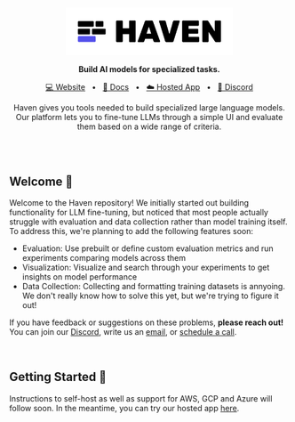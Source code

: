 <br>

<p align="center">
  <a href="https://haven.run"><img src="https://raw.githubusercontent.com/havenhq/haven/dev/logo.png" width="300"/></a>
</p>

<p align="center">
    <b>Build AI models for specialized tasks.
</b>
</p>

<div align="center">

[💻 Website](https://docs.haven.run/)
<span>&nbsp;&nbsp;•&nbsp;&nbsp;</span>
[📄 Docs](https://docs.haven.run/)
<span>&nbsp;&nbsp;•&nbsp;&nbsp;</span>
[☁️ Hosted App](https://app.haven.run/models)
<span>&nbsp;&nbsp;•&nbsp;&nbsp;</span>
[💬 Discord](https://discord.gg/JDjbfp6q2G)
<br>

<p align="center">
    Haven gives you tools needed to build specialized large language models. <br>Our platform lets you to fine-tune LLMs through a simple UI and evaluate them based on a wide range of criteria.
	
</p>
<br>

</div>

<br>

## Welcome 🥳

Welcome to the Haven repository! We initially started out building functionality for LLM fine-tuning, but noticed that most people actually struggle with evaluation and data collection rather than model training itself. To address this, we're planning to add the following features soon:

- Evaluation: Use prebuilt or define custom evaluation metrics and run experiments comparing models across them
- Visualization: Visualize and search through your experiments to get insights on model performance
- Data Collection: Collecting and formatting training datasets is annyoing. We don't really know how to solve this yet, but we're trying to figure it out!

If you have feedback or suggestions on these problems, **please reach out!** You can join our [Discord](https://discord.com/invite/JDjbfp6q2G), write us an [email](mailto:hello@haven.run), or [schedule a call](https://cal.com/justus-mattern-xfnomx/30-min-chat).


<br>

## Getting Started :rocket:

Instructions to self-host as well as support for AWS, GCP and Azure will follow soon. In the meantime, you can try our hosted app [here](https://app.haven.run/).

